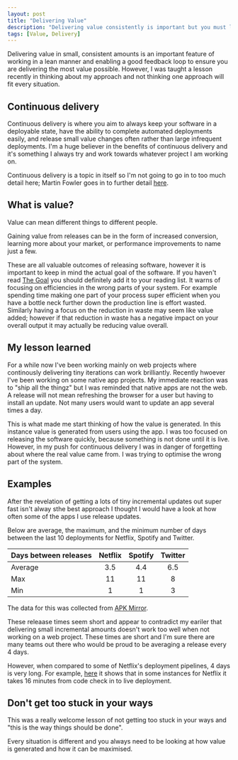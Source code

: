 ```yaml
---
layout: post
title: "Delivering Value"
description: "Delivering value consistently is important but you must look at where the value is coming from"
tags: [Value, Delivery]
---
```


Delivering value in small, consistent amounts is an important feature of working in a lean manner and enabling a good feedback loop to ensure you are delivering the most value possible. However, I was taught a lesson recently in thinking about my approach and not thinking one approach will fit every situation.

## Continuous delivery

Continuous delivery is where you aim to always keep your software in a deployable state, have the ability to complete automated deployments easily, and release small value changes often rather than large infrequent deployments. I'm a huge believer in the benefits of continuous delivery and it's something I always try and work towards whatever project I am working on.

Continuous delivery is a topic in itself so I'm not going to go in to too much detail here; Martin Fowler goes in to further detail [here](https://martinfowler.com/bliki/ContinuousDelivery.html).

## What is value?

Value can mean different things to different people. 

Gaining value from releases can be in the form of increased conversion, learning more about your market, or performance improvements to name just a few.

These are all valuable outcomes of releasing software, however it is important to keep in mind the actual goal of the software. If you haven't read [The Goal](http://martint86.github.io/the-goal/) you should definitely add it to your reading list. It warns of focusing on efficiencies in the wrong parts of your system. For example spending time making one part of your process super efficient when you have a bottle neck further down the production line is effort wasted. Similarly having a focus on the reduction in waste may seem like value added; however if that reduction in waste has a negative impact on your overall output it may actually be reducing value overall.

## My lesson learned

For a while now I've been working mainly on web projects where continously delivering tiny iterations can work brilliantly. Recently hwoever I've been working on some native app projects. My immediate reaction was to "ship all the thingz" but I was reminded that native apps are not the web. A release will not mean refreshing the browser for a user but having to install an update. Not many users would want to update an app several times a day.

This is what made me start thinking of how the value is generated. In this instance value is generated from users using the app. I was too focused on releasing the software quickly, because something is not done until it is live. However, in my push for continuous delivery I was in danger of forgetting about where the real value came from. I was trying to optimise the wrong part of the system.

## Examples

After the revelation of getting a lots of tiny incremental updates out super fast isn't alway sthe best approach I thought I would have a look at how often some of the apps I use release updates.

Below are average, the maximum, and the minimum number of days between the last 10 deployments for Netflix, Spotify and Twitter.

| Days between releases        | Netflix           | Spotify   | Twitter |
| ------------- |:-------------:|:-----:|:-----:|
| Average     | 3.5 | 4.4 | 6.5 |
| Max      | 11      |   11 | 8 |
| Min | 1      |    1 | 3 |

The data for this was collected from [APK Mirror](www.apkmirror.com).

These releaase times seem short and appear to contradict my eariler that delivering small incremental amounts doesn't work too well when not working on a web project. These times are short and I'm sure there are many teams out there who would be proud to be averaging a release every 4 days.

However, when compared to some of Netflix's deployment pipelines, 4 days is very long. For example, [here](https://medium.com/netflix-techblog/how-we-build-code-at-netflix-c5d9bd727f15) it shows that in some instances for Netflix it takes 16 minutes from code check in to live deployment. 

## Don't get too stuck in your ways

This was a really welcome lesson of not getting too stuck in your ways and "this is the way things should be done".

Every situation is different and you always need to be looking at how value is generated and how it can be maximised.
